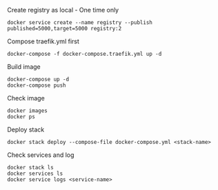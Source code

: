 Create registry as local - One time only
```
docker service create --name registry --publish published=5000,target=5000 registry:2
```

Compose traefik.yml first
```
docker-compose -f docker-compose.traefik.yml up -d
```

Build image
```
docker-compose up -d
docker-compose push
```

Check image
```
docker images
docker ps
```

Deploy stack
```
docker stack deploy --compose-file docker-compose.yml <stack-name>
```

Check services and log
```
docker stack ls
docker services ls
docker service logs <service-name>
```